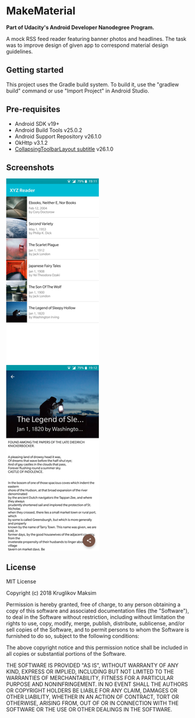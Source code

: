 # MakeMaterial

**Part of Udacity's Android Developer Nanodegree Program.**

A mock RSS feed reader featuring banner photos and headlines. 
The task was to improve design of given app to correspond material design guidelines.

## Getting started
This project uses the Gradle build system. To build it, use the "gradlew build" command or use "Import Project" in Android Studio.

## Pre-requisites
- Android SDK v19+
- Android Build Tools v25.0.2
- Android Support Repository v26.1.0
- OkHttp v3.1.2
- [CollapsingToolbarLayout subtitle](https://github.com/HendraAnggrian/collapsingtoolbarlayout-subtitle) v26.1.0

## Screenshots
<img src="https://github.com/Mkryglikov/MakeMaterial/blob/master/screenshots/01.%20Main.jpg" width="250"/> &nbsp; &nbsp; &nbsp; &nbsp; &nbsp; <img src="https://github.com/Mkryglikov/MakeMaterial/blob/master/screenshots/02.%20Detail.jpg" width="250" />

## License
MIT License

Copyright (c) 2018 Kruglikov Maksim

Permission is hereby granted, free of charge, to any person obtaining a copy
of this software and associated documentation files (the "Software"), to deal
in the Software without restriction, including without limitation the rights
to use, copy, modify, merge, publish, distribute, sublicense, and/or sell
copies of the Software, and to permit persons to whom the Software is
furnished to do so, subject to the following conditions:

The above copyright notice and this permission notice shall be included in all
copies or substantial portions of the Software.

THE SOFTWARE IS PROVIDED "AS IS", WITHOUT WARRANTY OF ANY KIND, EXPRESS OR
IMPLIED, INCLUDING BUT NOT LIMITED TO THE WARRANTIES OF MERCHANTABILITY,
FITNESS FOR A PARTICULAR PURPOSE AND NONINFRINGEMENT. IN NO EVENT SHALL THE
AUTHORS OR COPYRIGHT HOLDERS BE LIABLE FOR ANY CLAIM, DAMAGES OR OTHER
LIABILITY, WHETHER IN AN ACTION OF CONTRACT, TORT OR OTHERWISE, ARISING FROM,
OUT OF OR IN CONNECTION WITH THE SOFTWARE OR THE USE OR OTHER DEALINGS IN THE
SOFTWARE.
